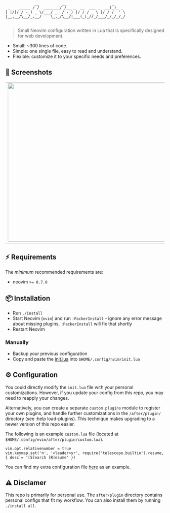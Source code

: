 ```
             __          __                    _     
 _    _____ / /  _______/ /__ _  __  ___ _  __(_)_ _ 
| |/|/ / -_) _ \/___/ _  / -_) |/ / / _ \ |/ / /  ' \
|__,__/\__/_.__/    \_,_/\__/|___(_)_//_/___/_/_/_/_/
                                                                                                               
```        

> Small Neovim configuration written in Lua that is specifically designed for web development.

* Small: ~300 lines of code.
* Simple: one single file, easy to read and understand.
* Flexible: customize it to your specific needs and preferences.

## 📸 Screenshots

|                                                                                                                                                        |                                                                                                                                                  |                                                                                                                                        |
| :----------------------------------------------------------------------------------------------------------------------------------------------------: | :----------------------------------------------------------------------------------------------------------------------------------------------: | :------------------------------------------------------------------------------------------------------------------------------------: |
|           <img width="500" src="https://user-images.githubusercontent.com/4976218/208801242-6ef86ccd-9a0e-4ed8-bc8a-a559ee230051.png">           |                 <img width="500" src="https://user-images.githubusercontent.com/4976218/208801332-95a610d9-de19-446e-8a0f-dc6651d003ea.png">                 | <img width="500" src="https://user-images.githubusercontent.com/4976218/208801498-8d65e1de-f3a8-4bc3-8f36-fc152fa15251.png"> |


## ⚡️ Requirements

The _minimum_ recommended requirements are:

- neovim `>= 0.7.0`

## 📦 Installation

* Run `./install`
* Start Neovim (`nvim`) and run `:PackerInstall` - ignore any error message about missing plugins, `:PackerInstall` will fix that shortly
* Restart Neovim

### Manually

* Backup your previous configuration
* Copy and paste the [init.lua](./src/init.lua) into `$HOME/.config/nvim/init.lua`

## ⚙️ Configuration

You could directly modify the `init.lua` file with your personal customizations. However, if you update your config from this repo, you may need to reapply your changes.

Alternatively, you can create a separate `custom.plugins` module to register your own plugins, and handle further customizations in the `/after/plugin/` directory (see :help load-plugins). This technique makes upgrading to a newer version of this repo easier.

The following is an example `custom.lua` file (located at `$HOME/.config/nvim/after/plugin/custom.lua`).

```
vim.opt.relativenumber = true
vim.keymap.set('n', '<leader>sr', require('telescope.builtin').resume, { desc = '[S]earch [R]esume' })
```

You can find my extra configuration file [here](./src/after/plugin/custom.lua) as an example.

## ⚠️ Disclamer

This repo is primarily for personal use. The `after/plugin` directory contains personal configs that fit my workflow. You can also install them by running `./install all`.

